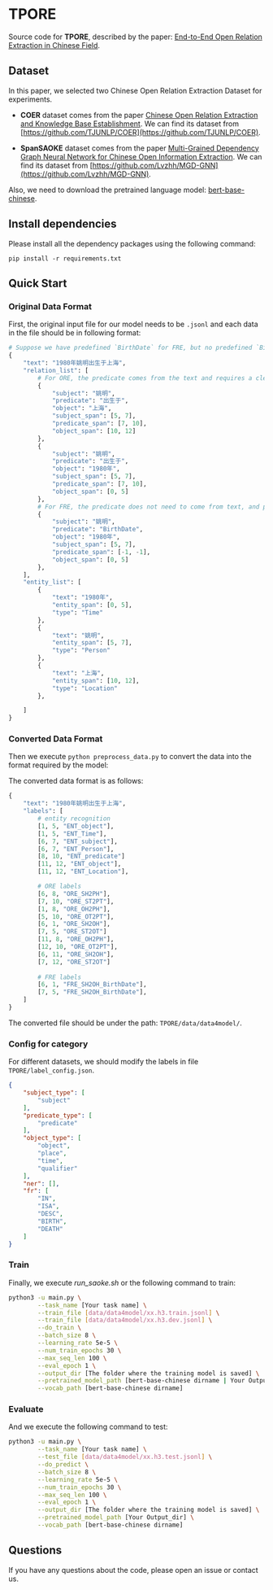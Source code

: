 # TPORE

Source code for **TPORE**, described by the paper: [End-to-End Open Relation Extraction in Chinese Field](https://arxiv.org/pdf/2010.12812.pdf).


## Dataset
In this paper, we selected two Chinese Open Relation Extraction Dataset for experiments.

* **COER** dataset comes from the paper [Chinese Open Relation Extraction and Knowledge Base Establishment](https://hong.xmu.edu.cn/__local/7/11/EF/278F61A2A2874569C391BBD78A8_5A45CBFF_227EB3.pdf?e=.pdf). We can find its dataset from [https://github.com/TJUNLP/COER](https://github.com/TJUNLP/COER).

* **SpanSAOKE** dataset comes from the paper [Multi-Grained Dependency Graph Neural Network for Chinese Open Information Extraction](https://link.springer.com/chapter/10.1007/978-3-030-75768-7_13). We can find its dataset from [https://github.com/Lvzhh/MGD-GNN](https://github.com/Lvzhh/MGD-GNN).

Also, we need to download the pretrained language model: [bert-base-chinese](https://huggingface.co/bert-base-chinese/tree/main).

## Install dependencies
Please install all the dependency packages using the following command:
```
pip install -r requirements.txt
```

## Quick Start

### Original Data Format
First, the original input file for our model needs to be `.jsonl` and each data in the file should be in following format:
```python
# Suppose we have predefined `BirthDate` for FRE, but no predefined `BirthPlace`。
{
    "text": "1980年姚明出生于上海",
    "relation_list": [
        # For ORE, the predicate comes from the text and requires a clear predicate_span.
        {
            "subject": "姚明",
            "predicate": "出生于",
            "object": "上海",
            "subject_span": [5, 7],
            "predicate_span": [7, 10],
            "object_span": [10, 12]
        },
        {
            "subject": "姚明",
            "predicate": "出生于",
            "object": "1980年",
            "subject_span": [5, 7],
            "predicate_span": [7, 10],
            "object_span": [0, 5]
        },
        # For FRE, the predicate does not need to come from text, and predicate_span can be empty or [-1, -1].
        {
            "subject": "姚明",
            "predicate": "BirthDate",
            "object": "1980年",
            "subject_span": [5, 7],
            "predicate_span": [-1, -1],
            "object_span": [0, 5]
        },
    ],
    "entity_list": [
        {
            "text": "1980年",
            "entity_span": [0, 5],
            "type": "Time"
        },
        {
            "text": "姚明",
            "entity_span": [5, 7],
            "type": "Person"
        },
        {
            "text": "上海",
            "entity_span": [10, 12],
            "type": "Location"
        },

    ]
}
```

### Converted Data Format
Then we execute `python preprocess_data.py` to convert the data into the format required by the model:

The converted data format is as follows:

```python
{
    "text": "1980年姚明出生于上海", 
    "labels": [
        # entity recognition
        [1, 5, "ENT_object"], 
        [1, 5, "ENT_Time"], 
        [6, 7, "ENT_subject"], 
        [6, 7, "ENT_Person"], 
        [8, 10, "ENT_predicate"]
        [11, 12, "ENT_object"],
        [11, 12, "ENT_Location"],

        # ORE labels
        [6, 8, "ORE_SH2PH"], 
        [7, 10, "ORE_ST2PT"], 
        [1, 8, "ORE_OH2PH"], 
        [5, 10, "ORE_OT2PT"], 
        [6, 1, "ORE_SH2OH"], 
        [7, 5, "ORE_ST2OT"]
        [11, 8, "ORE_OH2PH"], 
        [12, 10, "ORE_OT2PT"], 
        [6, 11, "ORE_SH2OH"], 
        [7, 12, "ORE_ST2OT"]
        
        # FRE labels
        [6, 1, "FRE_SH2OH_BirthDate"],
        [7, 5, "FRE_SH2OH_BirthDate"],
    ]
}

```

The converted file should be under the path:  `TPORE/data/data4model/`.

### Config for category
For different datasets, we should modify the labels in file `TPORE/label_config.json`.

```json
{
    "subject_type": [
        "subject"
    ],
    "predicate_type": [
        "predicate"
    ],
    "object_type": [
        "object",
        "place",
        "time",
        "qualifier"
    ],
    "ner": [],
    "fr": [
        "IN",
        "ISA",
        "DESC",
        "BIRTH",
        "DEATH"
    ]
}
```

### Train
Finally, we execute *run_saoke.sh* or the following command to train:
```bash
python3 -u main.py \
        --task_name [Your task name] \
        --train_file [data/data4model/xx.h3.train.jsonl] \
        --train_file [data/data4model/xx.h3.dev.jsonl] \
        --do_train \
        --batch_size 8 \
        --learning_rate 5e-5 \
        --num_train_epochs 30 \
        --max_seq_len 100 \
        --eval_epoch 1 \
        --output_dir [The folder where the training model is saved] \
        --pretrained_model_path [bert-base-chinese dirname | Your Output_dir] \
        --vocab_path [bert-base-chinese dirname]
```

### Evaluate
And we execute the following command to test:
```bash
python3 -u main.py \
        --task_name [Your task name] \
        --test_file [data/data4model/xx.h3.test.jsonl] \
        --do_predict \
        --batch_size 8 \
        --learning_rate 5e-5 \
        --num_train_epochs 30 \
        --max_seq_len 100 \
        --eval_epoch 1 \
        --output_dir [The folder where the training model is saved] \
        --pretrained_model_path [Your Output_dir] \
        --vocab_path [bert-base-chinese dirname]
```


## Questions
If you have any questions about the code, please open an issue or contact us.

